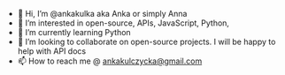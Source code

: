 - 👋 Hi, I’m @ankakulka aka Anka or simply Anna
- 👀 I’m interested in open-source, APIs, JavaScript,  Python, 
- 🌱 I’m currently learning Python 
- 💞️ I’m looking to collaborate on open-source projects. I will be happy to help with API docs
- 📫 How to reach me @ ankakulczycka@gmail.com

<!---
ankakulka/ankakulka is a ✨ special ✨ repository because its `README.md` (this file) appears on your GitHub profile.
You can click the Preview link to take a look at your changes.
--->
